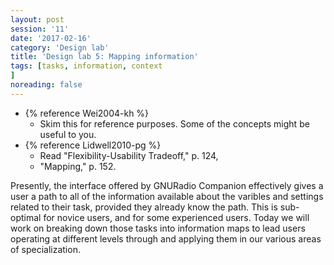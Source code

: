 ```yaml
--- 
layout: post 
session: '11' 
date: '2017-02-16' 
category: 'Design lab' 
title: 'Design lab 5: Mapping information' 
tags: [tasks, information, context			
] 
noreading: false
--- 
```


  - {% reference Wei2004-kh %}
    - Skim this for reference purposes. Some of the concepts might be useful to you. 
  - {% reference Lidwell2010-pg %}
    - Read "Flexibility-Usability Tradeoff," p. 124,
    - "Mapping," p. 152.

Presently, the interface offered by GNURadio Companion effectively gives a user a path to all of the information available about the varibles and settings related to their task, provided they already know the path. 
This is sub-optimal for novice users, and for some experienced users. 
Today we will work on breaking down those tasks into information maps to lead users operating at different levels through and applying them in our various areas of specialization. 

<excerpt/>

